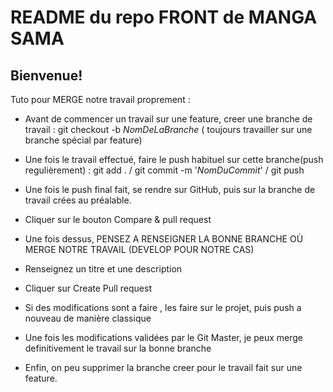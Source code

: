 # README du repo FRONT de MANGA SAMA 

## Bienvenue!

Tuto pour MERGE notre travail proprement :
  - Avant de commencer un travail sur une feature, creer une branche de travail :
    git checkout -b *NomDeLaBranche* ( toujours travailler sur une branche spécial par feature)
  
  - Une fois le travail effectué, faire le push habituel sur cette branche(push regulièrement) : 
    git add . / git commit -m '*NomDuCommit*' / git push 

  - Une fois le push final fait, se rendre sur GitHub, puis sur la branche de travail crées au préalable.

  -  Cliquer sur le bouton Compare & pull request 

  - Une fois dessus, PENSEZ A RENSEIGNER LA BONNE BRANCHE OÙ MERGE NOTRE TRAVAIL (DEVELOP POUR NOTRE CAS)

  - Renseignez un titre et une description 

  - Cliquer sur Create Pull request

  - Si des modifications sont a faire , les faire sur le projet, puis push a nouveau de manière classique

  - Une fois les modifications validées par le Git Master, je peux merge definitivement le travail sur la bonne branche

  - Enfin, on peu supprimer la branche creer pour le travail fait sur une feature. 






